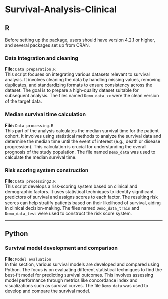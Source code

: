 # Survival-Analysis-Clinical

## R
Before setting up the package, users should have version 4.2.1 or higher, and several packages set up from CRAN.


### Data integration and cleaning
**File:** `Data preparation.R`     
This script focuses on integrating various datasets relevant to survival analysis. It involves cleaning the data by handling missing values, removing duplicates, and standardizing formats to ensure consistency across the dataset. The goal is to prepare a high-quality dataset suitable for subsequent analysis. The files named `Demo_data_xx` were the clean version of the target data.

### Median survival time calculation 
**File:** `Data processing.R`         
This part of the analysis calculates the median survival time for the patient cohort. It involves using statistical methods to analyze the survival data and determine the median time until the event of interest (e.g., death or disease progression). This calculation is crucial for understanding the overall prognosis of the study population. The file named `Demo_data` was used to calculate the median survival time.

### Risk scoring system construction
**File:** `Data processing2.R`   
This script develops a risk-scoring system based on clinical and demographic factors. It uses statistical techniques to identify significant predictors of survival and assigns scores to each factor. The resulting risk scores can help stratify patients based on their likelihood of survival, aiding in clinical decision-making. The files named `Demo_data_train` and `Demo_data_test` were used to construct the risk score system.

---
## Python

### Survival model development and comparison
**File:** `Model evaluation`          
 In this section, various survival models are developed and compared using Python. The focus is on evaluating different statistical techniques to find the best-fit model for predicting survival outcomes. This involves assessing model performance through metrics like concordance index and visualizations such as survival curves. The file `Demo_data` was used to develop and compare the survival model.
